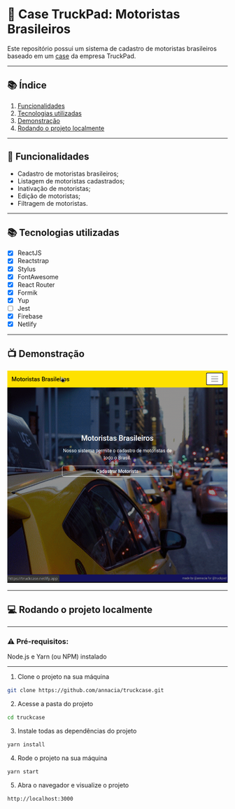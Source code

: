 # :truck: Case TruckPad: Motoristas Brasileiros

Este repositório possui um sistema de cadastro de motoristas brasileiros baseado em um [case](./public/case.pdf) da empresa TruckPad.

****
## :books: Índice

1. [Funcionalidades](#funcionalidades)
2. [Tecnologias utilizadas](#tecnologias)
3. [Demonstração](#demo)
4. [Rodando o projeto localmente](#local)

****
<div id='funcionalidades'/>

## :electric_plug: Funcionalidades

- Cadastro de motoristas brasileiros;
- Listagem de motoristas cadastrados;
- Inativação de motoristas;
- Edição de motoristas;
- Filtragem de motoristas.

****
<div id='tecnologias'/>

## :books: Tecnologias utilizadas

- [x] ReactJS
- [x] Reactstrap
- [x] Stylus
- [x] FontAwesome
- [x] React Router
- [x] Formik
- [x] Yup
- [ ] Jest
- [x] Firebase
- [x] Netlify

****
<div id='demo'/>

## :tv: Demonstração

![demo](./public/demo.gif)

****
<div id='local'/>

## :computer: Rodando o projeto localmente

****

### :warning: Pré-requisitos:

Node.js e Yarn (ou NPM) instalado

****

1. Clone o projeto na sua máquina

```sh
git clone https://github.com/annacia/truckcase.git
```

2. Acesse a pasta do projeto

```sh
cd truckcase
```

3. Instale todas as dependências do projeto

```sh
yarn install
```

4. Rode o projeto na sua máquina

```sh
yarn start
```

5. Abra o navegador e visualize o projeto

```sh
http://localhost:3000
```